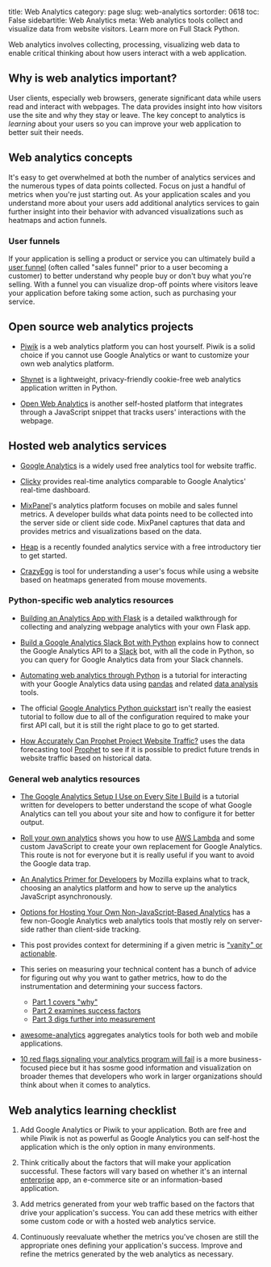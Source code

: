 title: Web Analytics
category: page
slug: web-analytics
sortorder: 0618
toc: False
sidebartitle: Web Analytics
meta: Web analytics tools collect and visualize data from website visitors. Learn more on Full Stack Python.


Web analytics involves collecting, processing, visualizing web data to enable
critical thinking about how users interact with a web application.


## Why is web analytics important?
User clients, especially web browsers, generate significant data while users
read and interact with webpages. The data provides insight into 
how visitors use the site and why they stay or leave. The key concept to
analytics is *learning* about your users so you can improve your web 
application to better suit their needs. 


## Web analytics concepts
It's easy to get overwhelmed at both the number of analytics services and
the numerous types of data points collected. Focus on just a handful of
metrics when you're just starting out. As your application scales and you 
understand more about your users add additional analytics services 
to gain further insight into their behavior with advanced visualizations such
as heatmaps and action funnels.


### User funnels
If your application is
selling a product or service you can ultimately build a 
[user funnel](http://moz.com/blog/building-your-marketing-funnel-with-google-analytics) (often called "sales funnel" prior to a user becoming a customer)
to better understand why people buy or don't buy what you're selling. With
a funnel you can visualize drop-off points where visitors leave your 
application before taking some action, such as purchasing your service.


## Open source web analytics projects
* [Piwik](http://piwik.org/) is a web analytics platform you can host yourself.
  Piwik is a solid choice if you cannot use Google Analytics or want to 
  customize your own web analytics platform.

* [Shynet](https://github.com/milesmcc/shynet) is a lightweight, privacy-friendly 
  cookie-free web analytics application written in Python.

* [Open Web Analytics](http://www.openwebanalytics.com/) is another 
  self-hosted platform that integrates through a JavaScript snippet that
  tracks users' interactions with the webpage.


## Hosted web analytics services
* [Google Analytics](http://www.google.com/analytics/) is a widely used
  free analytics tool for website traffic.

* [Clicky](https://clicky.com/) provides real-time analytics comparable to
  Google Analytics' real-time dashboard.

* [MixPanel](https://mixpanel.com/)'s analytics platform focuses on mobile
  and sales funnel metrics. A developer builds what data points need to be
  collected into the server side or client side code. MixPanel captures that
  data and provides metrics and visualizations based on the data.

* [Heap](https://heapanalytics.com/) is a recently founded analytics service
  with a free introductory tier to get started.

* [CrazyEgg](https://www.crazyegg.com/) is tool for understanding a
  user's focus while using a website based on heatmaps generated from mouse 
  movements. 


### Python-specific web analytics resources
* [Building an Analytics App with Flask](http://charlesleifer.com/blog/saturday-morning-hacks-building-an-analytics-app-with-flask/)
  is a detailed walkthrough for collecting and analyzing webpage
  analytics with your own Flask app.

* [Build a Google Analytics Slack Bot with Python](https://www.twilio.com/blog/2018/03/google-analytics-slack-bot-python.html)
  explains how to connect the Google Analytics API to a [Slack](/slack.html) 
  bot, with all the code in Python, so you can query for Google Analytics 
  data from your Slack channels.

* [Automating web analytics through Python](https://rrighart.github.io/GA/)
  is a tutorial for interacting with your Google Analytics data using 
  [pandas](/pandas.html) and related [data analysis](/data-analysis.html) 
  tools.

* The official 
  [Google Analytics Python quickstart](https://developers.google.com/analytics/devguides/reporting/core/v4/quickstart/service-py)
  isn't really the easiest tutorial to follow due to all of the configuration
  required to make your first API call, but it is still the right place to go
  to get started.

* [How Accurately Can Prophet Project Website Traffic?](https://pbpython.com/prophet-accuracy.html)
  uses the data forecasting tool 
  [Prophet](https://facebook.github.io/prophet/) to see if it is possible
  to predict future trends in website traffic based on historical data.


### General web analytics resources
* [The Google Analytics Setup I Use on Every Site I Build](https://philipwalton.com/articles/the-google-analytics-setup-i-use-on-every-site-i-build/)
  is a tutorial written for developers to better understand the scope
  of what Google Analytics can tell you about your site and how
  to configure it for better output.

* [Roll your own analytics](https://www.pcmaffey.com/roll-your-own-analytics/)
  shows you how to use [AWS Lambda](/aws-lambda.html) and some custom 
  JavaScript to create your own replacement for Google Analytics. This route
  is not for everyone but it is really useful if you want to avoid the Google
  data trap.

* [An Analytics Primer for Developers](https://hacks.mozilla.org/2015/03/an-analytics-primer-for-developers/)
  by Mozilla explains what to track, choosing an analytics platform and how
  to serve up the analytics JavaScript asynchronously.

* [Options for Hosting Your Own Non-JavaScript-Based Analytics](https://css-tricks.com/options-for-hosting-your-own-non-javascript-based-analytics/)
  has a few non-Google Analytics web analytics tools that mostly rely
  on server-side rather than client-side tracking.

* This post provides context for determining if a given metric is
  ["vanity" or actionable](http://fizzle.co/sparkline/vanity-vs-actionable-metrics).

* This series on measuring your technical content has a bunch of advice
  for figuring out why you want to gather metrics, how to do the
  instrumentation and determining your success factors.

    * [Part 1 covers "why"](https://docsbydesign.com/2017/08/24/measuring-your-technical-content-part-1/)
    * [Part 2 examines success factors](https://docsbydesign.com/2017/08/27/measuring-your-technical-content-part-2/)
    * [Part 3 digs further into measurement](https://docsbydesign.com/2017/08/29/measuring-your-technical-content-part-3/)

* [awesome-analytics](https://github.com/onurakpolat/awesome-analytics) 
  aggregates analytics tools for both web and mobile applications.

* [10 red flags signaling your analytics program will fail](https://www.mckinsey.com/business-functions/mckinsey-analytics/our-insights/ten-red-flags-signaling-your-analytics-program-will-fail)
  is a more business-focused piece but it has sosme good information and
  visualization on broader themes that developers who work in larger
  organizations should think about when it comes to analytics.


## Web analytics learning checklist
1. Add Google Analytics or Piwik to your application. Both are free and while 
   Piwik is not as powerful as Google Analytics you can self-host the 
   application which is the only option in many environments.

1. Think critically about the factors that will make your application 
   successful. These factors will vary based on whether it's an internal 
   [enterprise](/enterprise-python.html) app, an e-commerce site or an 
   information-based application.

1. Add metrics generated from your web traffic based on the factors that 
   drive your application's success. You can add these metrics with either 
   some custom code or with a hosted web analytics service.

1. Continuously reevaluate whether the metrics you've chosen are still the 
   appropriate ones defining your application's success. Improve and refine 
   the metrics generated by the web analytics as necessary.


